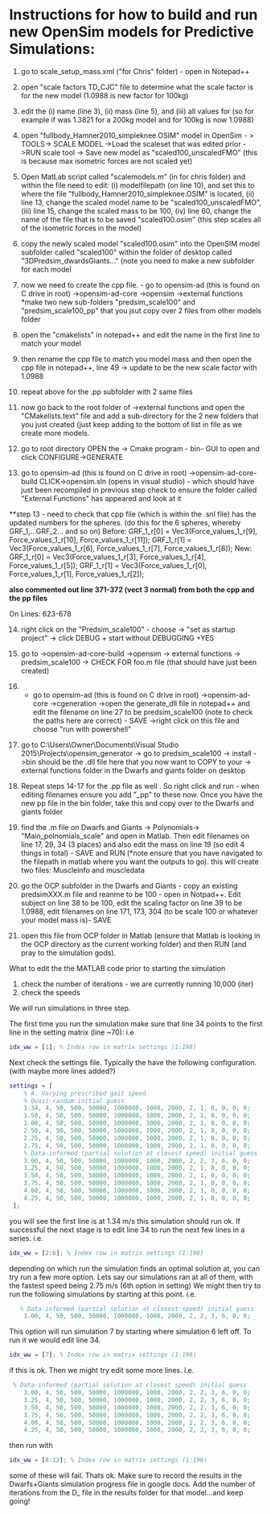 
# Instructions for how to build and run new OpenSim models for Predictive Simulations: 

1. go to scale_setup_mass.xml ("for Chris" folder) - open in Notepad++

2. open "scale factors TD_CJC" file to determine what the scale factor is for the new model (1.0988 is new factor for 100kg)

3. edit the (i) name (line 3), (ii) mass (line 5), and (iii) all values for <scales> (so for example if was 1.3821 for a 200kg model and for 100kg is now 1.0988)

4. open "fullbody_Hamner2010_simpleknee.OSIM" model in OpenSim - > TOOLS-> SCALE MODEL ->Load the scaleset that was edited prior ->RUN scale tool -> Save new model as "scaled100_unscaledFMO" (this is because max isometric forces are not scaled yet)

5. Open MatLab script called "scalemodels.m" (in for chris folder) and within the file need to edit: (i) modelfilepath (on line 10), and set this to where the file "fullbody_Hamner2010_simpleknee.OSIM" is located, (ii) line 13, change the scaled model name to be "scaled100_unscaledFMO", (iii) line 15, change the scaled mass to be 100, (iv) line 60, change the name of the file that is to be saved "scaled100.osim" (this step scales all of the isometric forces in the model)

6. copy the newly scaled model "scaled100.osim" into the OpenSIM model subfolder called "scaled100" within the folder of desktop called "3DPredsim_dwardsGiants..." (note you need to make a new subfolder for each model

7. now we need to create the cpp file. 
                - go to opensim-ad (this is found on C drive in root)
                ->opensim-ad-core
                ->opensim
                ->external functions
                *make two new sub-folders "predsim_scale100" and  "predsim_scale100_pp" that you jsut copy over 2 files from other models folder

8. open the "cmakelists" in notepad++ and edit the name in the first line to match your model

9. then rename the cpp file to match you model mass and then open the cpp file in notepad++, line 49 -> update to be the new scale factor with 1.0988

10. repeat above for the .pp subfolder with 2 same files 

11. now go back to the root folder of ->external functions and open the "CMakelists.text" file and add a sub-directory for the 2 new folders that you just created (just keep adding to the bottom of list in file as we create more models. 

12. go to root directory OPEN the -> Cmake program - bin- GUI to open and click CONFIGURE->GENERATE

13. go to opensim-ad (this is found on C drive in root)
                ->opensim-ad-core-build
                CLICK->opensim.sln (opens in visual studio) - which should have just been recompiled in previous step
                check to ensure the folder called "External Functions" has appeared and look at it

**step 13 - need to check that cpp file (which is within the .snl file) has the updated numbers for the spheres. (do this for the 6 spheres, whereby GRF_1,...GRF_2... and so on)
Before:
    GRF_1_r[0] = Vec3(Force_values_1_r[9], Force_values_1_r[10], Force_values_1_r[11]);
    GRF_1_r[1] = Vec3(Force_values_1_r[6], Force_values_1_r[7], Force_values_1_r[8]);
New:
    GRF_1_r[0] = Vec3(Force_values_1_r[3], Force_values_1_r[4], Force_values_1_r[5]);
    GRF_1_r[1] = Vec3(Force_values_1_r[0], Force_values_1_r[1], Force_values_1_r[2]);

**also commented out line 371-372 (vect 3 normal) from both the cpp and the pp files**

On Lines: 623-678
                
14. right click on the "Predsim_scale100" - choose -> "set as startup project" -> click DEBUG + start without DEBUGGING +YES 

15. go to ->opensim-ad-core-build ->opensim -> external functions -> predsim_scale100 -> CHECK FOR foo.m file (that should have just been created)

16. - go to opensim-ad (this is found on C drive in root)
                ->opensim-ad-core
                ->cgeneration
                ->open the generate_dll file in notepad++ and edit the filename on line 27 to be predsim_scale100 (note to check the paths here are correct) - SAVE
                ->right click on this file and choose "run with powershell"


17. go to C:\Users\Owner\Documents\Visual Studio 2015\Projects\opensim_generator
                -> go to predsim_scale100 -> install ->bin should be the .dll file here that you now want to COPY to your -> external functions folder in the Dwarfs and giants folder on desktop

18. Repeat steps 14-17 for the .pp file as well . So right click and run - when editing filenames ensure you add "_pp" to these now. Once you have the new pp file in the bin folder, take this and copy over to the Dwarfs and giants folder 

19. find the .m file on Dwarfs and Giants -> Polynomials-> "Main_polnomials_scale" and open in Matlab. Then edit filenames on line 17, 29, 34 (3 places) and also edit the mass on line 19 (so edit 4 things in total) - SAVE and RUN (*note ensure that you have navigated to the filepath in matlab where you want the outputs to go). this will create two files: Muscleinfo and muscledata

20. go the OCP subfolder in the Dwarfs and Giants - copy an existing predsimXXX.m file and reanme to be 100 - open in Notpad++. Edit subject on line 38 to be 100, edit the scaling factor on line 39 to be 1.0988, edit filenames on line 171, 173, 304 (to be scale 100 or whatever your model mass is)- SAVE 

21. open this file from OCP folder in Matlab (ensure that Matlab is looking in the OCP directory as the current working folder) and then RUN (and pray to the simulation gods).

What to edit the the MATLAB code prior to starting the simulation
1. check the number of iterations - we are currently running 10,000 (iter)
2. check the speeds


We will run simulations in three step. 

The first time you run the simulation make sure that line 34 points to the first line in the setting matrix (line ~70): i.e

```Matlab
idx_ww = [1]; % Index row in matrix settings (1:198)
```

Next check the settings file. Typically the have the following configuration. (with maybe more lines added?) 

```Matlab
settings = [    
    % A. Varying prescribed gait speed
    % Quasi-random initial guess
    1.34, 4, 50, 500, 50000, 1000000, 1000, 2000, 2, 1, 0, 0, 0, 0;    % 1
    1.50, 4, 50, 500, 50000, 1000000, 1000, 2000, 2, 1, 0, 0, 0, 0;    % 2
    1.00, 4, 50, 500, 50000, 1000000, 1000, 2000, 2, 1, 0, 0, 0, 0;    % 3
    2.50, 4, 50, 500, 50000, 1000000, 1000, 2000, 2, 1, 0, 0, 0, 0;    % 4
    2.25, 4, 50, 500, 50000, 1000000, 1000, 2000, 2, 1, 0, 0, 0, 0;    % 5
    2.75, 4, 50, 500, 50000, 1000000, 1000, 2000, 2, 1, 0, 0, 0, 0;    % 6
    % Data-informed (partial solution at closest speed) initial guess
    3.00, 4, 50, 500, 50000, 1000000, 1000, 2000, 2, 2, 3, 6, 0, 0;    % 7
    3.25, 4, 50, 500, 50000, 1000000, 1000, 2000, 2, 1, 0, 0, 0, 0;    % 8
    3.50, 4, 50, 500, 50000, 1000000, 1000, 2000, 2, 1, 0, 0, 0, 0;    % 9
    3.75, 4, 50, 500, 50000, 1000000, 1000, 2000, 2, 1, 0, 0, 0, 0;    % 10
    4.00, 4, 50, 500, 50000, 1000000, 1000, 2000, 2, 1, 0, 0, 0, 0;    % 11
    4.25, 4, 50, 500, 50000, 1000000, 1000, 2000, 2, 1, 0, 0, 0, 0;    % 12
 ];
```

you will see the first line is at 1.34 m/s this simulation should run ok. If successful the next stage is to edit line 34 to run the next few lines in a series. i.e. 

```Matlab
idx_ww = [2:6]; % Index row in matrix settings (1:198)
```

depending on which run the simulation finds an optimal solution at, you can try run a few more option. Lets say our simulations ran at all of them, with the fastest speed being 2.75 m/s (6th option in setting)
We might then try to run the following simulations by starting at this point. i.e. 

```Matlab
   % Data-informed (partial solution at closest speed) initial guess
    3.00, 4, 50, 500, 50000, 1000000, 1000, 2000, 2, 2, 3, 6, 0, 0;    % 7
```

This option will run simulation 7 by starting where simulation 6 left off. To run it we would edit line 34. 

```Matlab
idx_ww = [7]; % Index row in matrix settings (1:198)
```

if this is ok. Then we might try edit some more lines. i.e. 

```Matlab
 % Data-informed (partial solution at closest speed) initial guess
    3.00, 4, 50, 500, 50000, 1000000, 1000, 2000, 2, 2, 3, 6, 0, 0;    % 7
    3.25, 4, 50, 500, 50000, 1000000, 1000, 2000, 2, 2, 3, 6, 0, 0;    % 8
    3.50, 4, 50, 500, 50000, 1000000, 1000, 2000, 2, 2, 3, 6, 0, 0;    % 9
    3.75, 4, 50, 500, 50000, 1000000, 1000, 2000, 2, 2, 3, 6, 0, 0;    % 10
    4.00, 4, 50, 500, 50000, 1000000, 1000, 2000, 2, 2, 3, 6, 0, 0;    % 11
    4.25, 4, 50, 500, 50000, 1000000, 1000, 2000, 2, 2, 3, 6, 0, 0;    % 12
```
then run with 

```Matlab
idx_ww = [8:12]; % Index row in matrix settings (1:198)
```

some of these will fail. Thats ok. Make sure to record the results in the Dwarfs+Giants simulation progress file in google docs. Add the number of iterations from the D_ file in the results folder for that model...and keep going!











